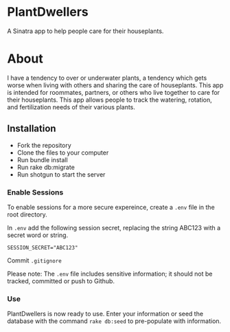 # PlantDwellers
A Sinatra app to help people care for their houseplants.

# About
I have a tendency to over or underwater plants, a tendency which gets worse when living with others and sharing the care of houseplants. This app is intended for roommates, partners, or others who live together to care for their houseplants. This app allows people to track the watering, rotation, and fertilization needs of their various plants.

## Installation

- Fork the repository
- Clone the files to your computer
- Run bundle install
- Run rake db:migrate
- Run shotgun to start the server

### Enable Sessions 

To enable sessions for a more secure expereince, create a `.env` file in the root directory.

In `.env` add the following session secret, replacing the string ABC123 with a secret word or string.

`SESSION_SECRET="ABC123"`

Commit `.gitignore`

Please note: The `.env` file includes sensitive information; it should not be tracked, committed or push to Github.

### Use

PlantDwellers is now ready to use. Enter your information or seed the database with the command `rake db:seed` to pre-populate with information.
